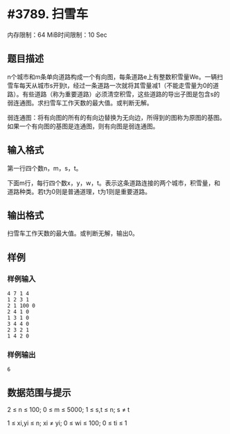 # #3789. 扫雪车

内存限制：64 MiB时间限制：10 Sec

## 题目描述

n个城市和m条单向道路构成一个有向图，每条道路e上有整数积雪量We。一辆扫雪车每天从城市s开到t，经过一条道路一次就将其雪量减1（不能走雪量为0的道路）。有些道路（称为重要道路）必须清空积雪，这些道路的导出子图是包含s的弱连通图。求扫雪车工作天数的最大值。或判断无解。

弱连通图：将有向图的所有的有向边替换为无向边，所得到的图称为原图的基图。如果一个有向图的基图是连通图，则有向图是弱连通图。

## 输入格式

第一行四个数n，m，s，t。

下面m行，每行四个数x，y，w，t。表示这条道路连接的两个城市，积雪量，和道路种类。若t为0则是普通道理，t为1则是重要道路。

## 输出格式

扫雪车工作天数的最大值。或判断无解，输出0。

## 样例

### 样例输入

    
    4 7 1 4 
    1 2 3 1 
    2 1 100 0 
    2 4 1 0 
    1 3 1 0 
    3 4 4 0 
    2 3 2 1 
    1 4 2 0 
    

### 样例输出

    
    6
    

## 数据范围与提示

2 &le; n &le; 100; 0 &le; m &le; 5000; 1 &le; s,t &le; n; s &ne; t 

1 &le; xi,yi &le; n; xi &ne; yi; 0 &le; wi &le; 100; 0 &le; ti &le; 1 
